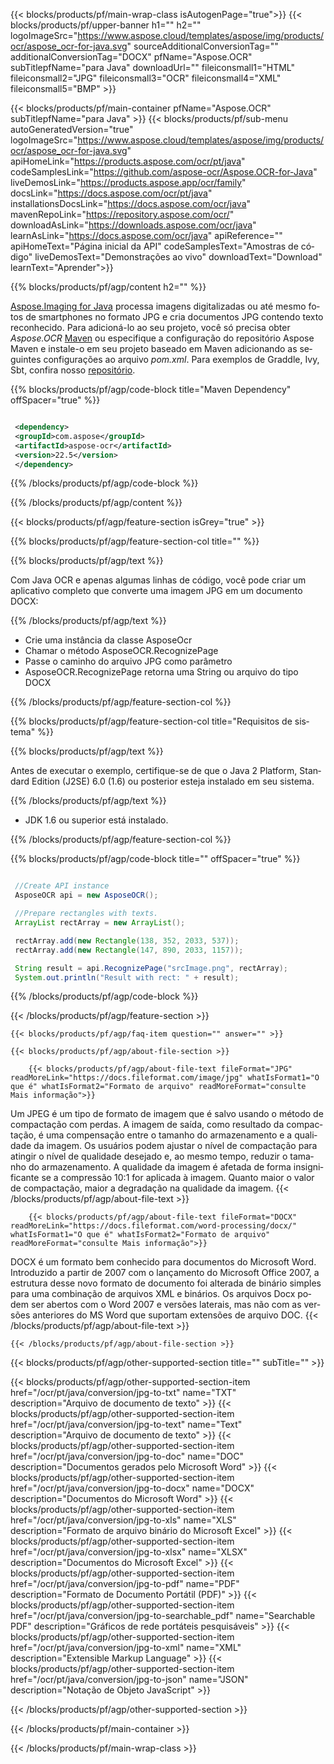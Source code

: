﻿---
title:  
weight: 3920
url: /pt/java/conversion/jpg-to-docx/ 
lang: pt
langdirlevel: 2
locales: ja,it,ru,de,es,fr,nl,id,lt,pl,pt,vi,tr,ko
description: Código de exemplo para conversão Java de JPG para DOCX. Use o código de exemplo da API para arquivos em lote JPG para conversão DOCX em qualquer aplicativo baseado em Java da Web ou Desktop.
---

{{< blocks/products/pf/main-wrap-class isAutogenPage="true">}}
{{< blocks/products/pf/upper-banner h1="" h2="" logoImageSrc="https://www.aspose.cloud/templates/aspose/img/products/ocr/aspose_ocr-for-java.svg" sourceAdditionalConversionTag="" additionalConversionTag="DOCX" pfName="Aspose.OCR" subTitlepfName="para Java" downloadUrl="" fileiconsmall1="HTML" fileiconsmall2="JPG" fileiconsmall3="OCR" fileiconsmall4="XML" fileiconsmall5="BMP" >}}


{{< blocks/products/pf/main-container pfName="Aspose.OCR" subTitlepfName="para Java" >}}
{{< blocks/products/pf/sub-menu autoGeneratedVersion="true" logoImageSrc="https://www.aspose.cloud/templates/aspose/img/products/ocr/aspose_ocr-for-java.svg" apiHomeLink="https://products.aspose.com/ocr/pt/java" codeSamplesLink="https://github.com/aspose-ocr/Aspose.OCR-for-Java" liveDemosLink="https://products.aspose.app/ocr/family" docsLink="https://docs.aspose.com/ocr/pt/java" installationsDocsLink="https://docs.aspose.com/ocr/java" mavenRepoLink="https://repository.aspose.com/ocr/" downloadAsLink="https://downloads.aspose.com/ocr/java" learnAsLink="https://docs.aspose.com/ocr/java" apiReference="" apiHomeText="Página inicial da API" codeSamplesText="Amostras de código" liveDemosText="Demonstrações ao vivo" downloadText="Download" learnText="Aprender">}}

{{% blocks/products/pf/agp/content h2="" %}}



[Aspose.Imaging for Java](https://products.aspose.com/imaging/java)
 processa imagens digitalizadas ou até mesmo fotos de smartphones no formato JPG e cria documentos JPG contendo texto reconhecido. Para adicioná-lo ao seu projeto, você só precisa obter *Aspose.OCR*
[Maven](https://repository.aspose.com/webapp/#/artifacts/browse/tree/General/repo/com/aspose/aspose-imaging) ou especifique a configuração do repositório Aspose Maven
e instale-o em seu projeto baseado em Maven adicionando as seguintes configurações ao arquivo _pom.xml_. Para exemplos de Graddle, Ivy, Sbt, confira nosso [repositório](https://repository.aspose.com/ocr/).

{{% blocks/products/pf/agp/code-block title="Maven Dependency" offSpacer="true" %}}

```xml

 <dependency>
 <groupId>com.aspose</groupId>
 <artifactId>aspose-ocr</artifactId>
 <version>22.5</version>
 </dependency>

```

{{% /blocks/products/pf/agp/code-block %}}

{{% /blocks/products/pf/agp/content %}}

{{< blocks/products/pf/agp/feature-section isGrey="true" >}}

{{% blocks/products/pf/agp/feature-section-col title="" %}}

{{% blocks/products/pf/agp/text %}}

Com Java OCR e apenas algumas linhas de código, você pode criar um aplicativo completo que converte uma imagem JPG em um documento DOCX:

{{% /blocks/products/pf/agp/text %}}

+ Crie uma instância da classe AsposeOcr
+ Chamar o método AsposeOCR.RecognizePage
+ Passe o caminho do arquivo JPG como parâmetro
+ AsposeOCR.RecognizePage retorna uma String ou arquivo do tipo DOCX

{{% /blocks/products/pf/agp/feature-section-col %}}

{{% blocks/products/pf/agp/feature-section-col title="Requisitos de sistema" %}}

{{% blocks/products/pf/agp/text %}}

Antes de executar o exemplo, certifique-se de que o Java 2 Platform, Standard Edition (J2SE) 6.0 (1.6) ou posterior esteja instalado em seu sistema.

{{% /blocks/products/pf/agp/text %}}

- JDK 1.6 ou superior está instalado.

{{% /blocks/products/pf/agp/feature-section-col %}}

{{% blocks/products/pf/agp/code-block title="" offSpacer="true" %}}

```java

 //Create API instance
 AsposeOCR api = new AsposeOCR();

 //Prepare rectangles with texts.
 ArrayList rectArray = new ArrayList();

 rectArray.add(new Rectangle(138, 352, 2033, 537));
 rectArray.add(new Rectangle(147, 890, 2033, 1157));

 String result = api.RecognizePage("srcImage.png", rectArray);
 System.out.println("Result with rect: " + result);

```

{{% /blocks/products/pf/agp/code-block %}}

{{< /blocks/products/pf/agp/feature-section >}}

    {{< blocks/products/pf/agp/faq-item question="" answer="" >}}

    {{< blocks/products/pf/agp/about-file-section >}}
       
        {{< blocks/products/pf/agp/about-file-text fileFormat="JPG" readMoreLink="https://docs.fileformat.com/image/jpg" whatIsFormat1="O que é" whatIsFormat2="Formato de arquivo" readMoreFormat="consulte Mais informação">}}
Um JPEG é um tipo de formato de imagem que é salvo usando o método de compactação com perdas. A imagem de saída, como resultado da compactação, é uma compensação entre o tamanho do armazenamento e a qualidade da imagem. Os usuários podem ajustar o nível de compactação para atingir o nível de qualidade desejado e, ao mesmo tempo, reduzir o tamanho do armazenamento. A qualidade da imagem é afetada de forma insignificante se a compressão 10:1 for aplicada à imagem. Quanto maior o valor de compactação, maior a degradação na qualidade da imagem.
        {{< /blocks/products/pf/agp/about-file-text >}}

        {{< blocks/products/pf/agp/about-file-text fileFormat="DOCX" readMoreLink="https://docs.fileformat.com/word-processing/docx/" whatIsFormat1="O que é" whatIsFormat2="Formato de arquivo" readMoreFormat="consulte Mais informação">}}
DOCX é um formato bem conhecido para documentos do Microsoft Word. Introduzido a partir de 2007 com o lançamento do Microsoft Office 2007, a estrutura desse novo formato de documento foi alterada de binário simples para uma combinação de arquivos XML e binários. Os arquivos Docx podem ser abertos com o Word 2007 e versões laterais, mas não com as versões anteriores do MS Word que suportam extensões de arquivo DOC.
        {{< /blocks/products/pf/agp/about-file-text >}}

    {{< /blocks/products/pf/agp/about-file-section >}}

<!-- aboutfile Ends -->

{{< blocks/products/pf/agp/other-supported-section title="" subTitle="" >}}

{{< blocks/products/pf/agp/other-supported-section-item href="/ocr/pt/java/conversion/jpg-to-txt" name="TXT" description="Arquivo de documento de texto" >}}
{{< blocks/products/pf/agp/other-supported-section-item href="/ocr/pt/java/conversion/jpg-to-text" name="Text" description="Arquivo de documento de texto" >}}
{{< blocks/products/pf/agp/other-supported-section-item href="/ocr/pt/java/conversion/jpg-to-doc" name="DOC" description="Documentos gerados pelo Microsoft Word" >}}
{{< blocks/products/pf/agp/other-supported-section-item href="/ocr/pt/java/conversion/jpg-to-docx" name="DOCX" description="Documentos do Microsoft Word" >}}
{{< blocks/products/pf/agp/other-supported-section-item href="/ocr/pt/java/conversion/jpg-to-xls" name="XLS" description="Formato de arquivo binário do Microsoft Excel" >}}
{{< blocks/products/pf/agp/other-supported-section-item href="/ocr/pt/java/conversion/jpg-to-xlsx" name="XLSX" description="Documentos do Microsoft Excel" >}}
{{< blocks/products/pf/agp/other-supported-section-item href="/ocr/pt/java/conversion/jpg-to-pdf" name="PDF" description="Formato de Documento Portátil (PDF)" >}}
{{< blocks/products/pf/agp/other-supported-section-item href="/ocr/pt/java/conversion/jpg-to-searchable_pdf" name="Searchable PDF" description="Gráficos de rede portáteis pesquisáveis" >}}
{{< blocks/products/pf/agp/other-supported-section-item href="/ocr/pt/java/conversion/jpg-to-xml" name="XML" description="Extensible Markup Language" >}}
{{< blocks/products/pf/agp/other-supported-section-item href="/ocr/pt/java/conversion/jpg-to-json" name="JSON" description="Notação de Objeto JavaScript" >}}

{{< /blocks/products/pf/agp/other-supported-section >}}

{{< /blocks/products/pf/main-container >}}
    
{{< /blocks/products/pf/main-wrap-class >}}
